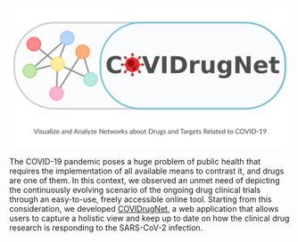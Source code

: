 <p align="center">
  <img src="https://raw.githubusercontent.com/LucaMenestrina/COVIDrugNet/master/data/imgs/social_image.svg" alt="COVIDrugNet: Collect and visualize network info about drugs and targets related to COVID-19"/>
</p>

The COVID-19 pandemic poses a huge problem of public health that requires the implementation of all available means to contrast it, and drugs are one of them. In this context, we observed an unmet need of depicting the continuously evolving scenario of the ongoing drug clinical trials through an easy-to-use, freely accessible online tool. Starting from this consideration, we developed [COVIDrugNet](http://compmedchem.unibo.it/covidrugnet), a web application that allows users to capture a holistic view and keep up to date on how the clinical drug research is responding to the SARS-CoV-2 infection.
